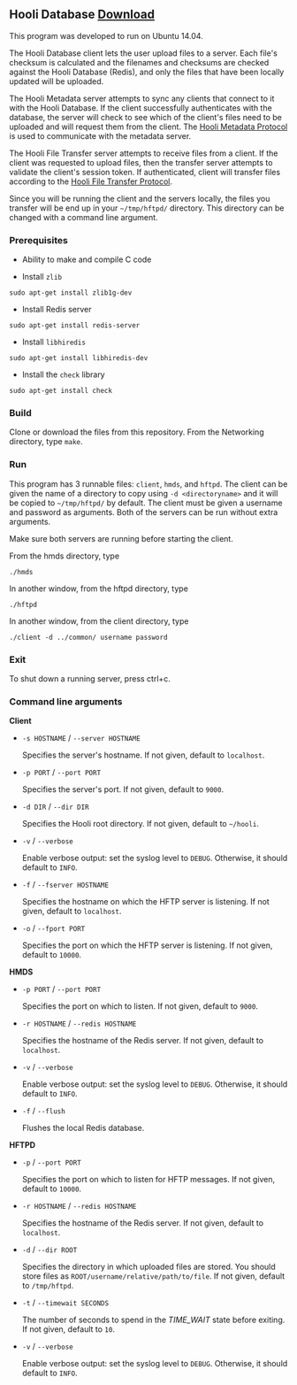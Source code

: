 ## Hooli Database [Download](https://github.com/ablochha/Resume/blob/master/Networking/Networking.zip?raw=true)

This program was developed to run on Ubuntu 14.04.

The Hooli Database client lets the user upload files to a server. Each file's checksum is calculated and the filenames and checksums are checked against the Hooli Database (Redis), and only the files that have been locally updated will be uploaded. 

The Hooli Metadata server attempts to sync any clients that connect to it with the Hooli Database. If the client successfully authenticates with the database, the server will check to see which of the client's files need to be uploaded and will request them from the client. The [Hooli Metadata Protocol](https://gist.github.com/jsuwo/e9f4c35e0e78a9662e59) is used to communicate with the metadata server.

The Hooli File Transfer server attempts to receive files from a client. If the client was requested to upload files, then the transfer server attempts to validate the client's session token. If authenticated, client will transfer files according to the [Hooli File Transfer Protocol](https://gist.github.com/jsuwo/a4b827136bb62bf64b74). 

Since you will be running the client and the servers locally, the files you transfer will be end up in your `~/tmp/hftpd/` directory. This directory can be changed with a command line argument.

### Prerequisites

* Ability to make and compile C code

* Install `zlib`

```
sudo apt-get install zlib1g-dev
```

* Install Redis server 

```
sudo apt-get install redis-server
```

* Install `libhiredis`

```
sudo apt-get install libhiredis-dev
```

* Install the `check` library

```
sudo apt-get install check
```

### Build

Clone or download the files from this repository. From the Networking directory, type `make`.

### Run

This program has 3 runnable files: `client`, `hmds`, and `hftpd`. The client can be given the name of a directory to copy using `-d <directoryname>` and it will be copied to `~/tmp/hftpd/` by default. The client must be given a username and password as arguments. Both of the servers can be run without extra arguments.

Make sure both servers are running before starting the client.

From the hmds directory, type  

```
./hmds
```
In another window, from the hftpd directory, type

```
./hftpd
```

In another window, from the client directory, type

```
./client -d ../common/ username password
```

### Exit

To shut down a running server, press ctrl+c.

### Command line arguments

**Client**

* `-s HOSTNAME` / `--server HOSTNAME`

  Specifies the server's hostname.  If not given, default to `localhost`.

* `-p PORT` / `--port PORT`

  Specifies the server's port.  If not given, default to `9000`.

* `-d DIR` / `--dir DIR`

  Specifies the Hooli root directory.  If not given, default to `~/hooli`.

* `-v` / `--verbose`

  Enable verbose output: set the syslog level to `DEBUG`.  Otherwise, it should default to `INFO`.
  
* `-f` / `--fserver HOSTNAME`

  Specifies the hostname on which the HFTP server is listening.  If not given,
  default to `localhost`.

* `-o` / `--fport PORT`

  Specifies the port on which the HFTP server is listening.  If not given,
  default to `10000`.
  
**HMDS**

* `-p PORT` / `--port PORT`

  Specifies the port on which to listen.  If not given, default to `9000`.

* `-r HOSTNAME` / `--redis HOSTNAME`

  Specifies the hostname of the Redis server.  If not given, default to
  `localhost`.

* `-v` / `--verbose`

  Enable verbose output: set the syslog level to `DEBUG`.  Otherwise, it should default to `INFO`.
  
* `-f` / `--flush`

  Flushes the local Redis database.
  
**HFTPD**
  
* `-p` / `--port PORT`

  Specifies the port on which to listen for HFTP messages. If not given, default to `10000`.

* `-r HOSTNAME` / `--redis HOSTNAME`

  Specifies the hostname of the Redis server. If not given, default to `localhost`.
  
* `-d` / `--dir ROOT`

  Specifies the directory in which uploaded files are stored.  You should
  store files as `ROOT/username/relative/path/to/file`.  If not given, default
  to `/tmp/hftpd`.

* `-t` / `--timewait SECONDS`

  The number of seconds to spend in the *TIME_WAIT* state before exiting.  If
  not given, default to `10`.

* `-v` / `--verbose`

  Enable verbose output: set the syslog level to `DEBUG`.  Otherwise, it should default to `INFO`.

